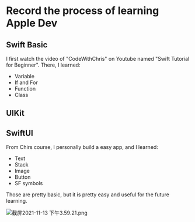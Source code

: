 # Record the process of learning Apple Dev

## Swift Basic
I first watch the video of "CodeWithChris" on Youtube named "Swift Tutorial for Beginner". There, I learned:
- Variable
- If and For
- Function
- Class 

## UIKit


## SwiftUI 

From Chirs course, I personally build a easy app, and I learned:

- Text
- Stack
- Image
- Button
- SF symbols

Those are pretty basic, but it is pretty easy and useful for the future learning.

![截屏2021-11-13 下午3.59.21.png](https://i.loli.net/2021/11/13/yW5zOfUn1kAr76R.png)

